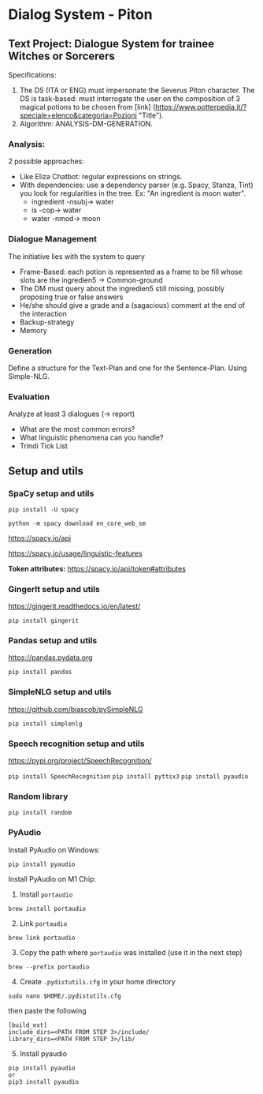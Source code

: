 # Dialog System - Piton

## Text Project: Dialogue System for trainee Witches or Sorcerers 
Specifications:
1. The DS (ITA or ENG) must impersonate the Severus Piton character. 
The DS is task-based: must interrogate the user on the composition of 3 magical potions to be chosen from [link] (https://www.potterpedia.it/?speciale=elenco&categoria=Pozioni "Title").
2. Algorithm: ANALYSIS-DM-GENERATION.

### Analysis: 
2 possible approaches:
- Like Eliza Chatbot: regular expressions on strings.
- With dependencies: use a dependency parser (e.g. Spacy, Stanza, Tint) you look for regularities in the tree. 
Ex: "An ingredient is moon water". 
    - ingredient -nsubj-> water
    - is -cop-> water
    - water -nmod-> moon

### Dialogue Management
The initiative lies with the system to query
- Frame-Based: each potion is represented as a frame to be fill whose slots are the ingredien5 -> Common-ground
- The DM must query about the ingredien5 still missing, possibly proposing true or false answers
- He/she should give a grade and a (sagacious) comment at the end of the interaction
- Backup-strategy
- Memory

### Generation
Define a structure for the Text-Plan and one for the Sentence-Plan. 
Using Simple-NLG. 


### Evaluation 
Analyze at least 3 dialogues (-> report)
- What are the most common errors?
- What linguistic phenomena can you handle?
- Trindi Tick List

## Setup and utils 
### SpaCy setup and utils

`pip install -U spacy`

`python -m spacy download en_core_web_sm`

https://spacy.io/api

https://spacy.io/usage/linguistic-features

**Token attributes:**
https://spacy.io/api/token#attributes

### GingerIt setup and utils

https://gingerit.readthedocs.io/en/latest/

`pip install gingerit`

### Pandas setup and utils

https://pandas.pydata.org

`pip install pandas`

### SimpleNLG setup and utils

https://github.com/bjascob/pySimpleNLG

`pip install simplenlg`


### Speech recognition setup and utils

https://pypi.org/project/SpeechRecognition/

`pip install SpeechRecognition`
`pip install pyttsx3`
`pip install pyaudio`


### Random library

`pip install random`

### PyAudio

Install PyAudio on Windows:

`pip install pyaudio`

Install PyAudio on M1 Chip:

1.  Install  `portaudio`

```
brew install portaudio
```

2.  Link  `portaudio`

```
brew link portaudio
```

3.  Copy the path where  `portaudio`  was installed (use it in the next step)

```
brew --prefix portaudio
```

4.  Create  `.pydistutils.cfg`  in your home directory

```
sudo nano $HOME/.pydistutils.cfg
```
then paste the following
```
[build_ext]
include_dirs=<PATH FROM STEP 3>/include/
library_dirs=<PATH FROM STEP 3>/lib/
```

5.  Install pyaudio

```
pip install pyaudio
or
pip3 install pyaudio
```
